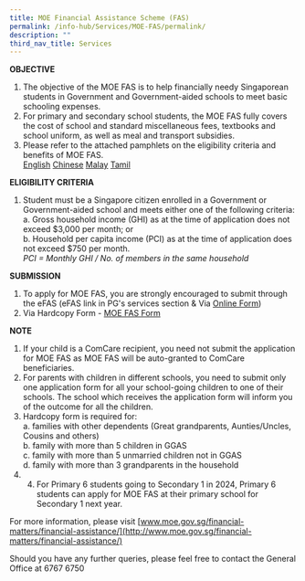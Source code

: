 ```yaml
---
title: MOE Financial Assistance Scheme (FAS)
permalink: /info-hub/Services/MOE-FAS/permalink/
description: ""
third_nav_title: Services
---
```

**OBJECTIVE**

1. The objective of the MOE FAS is to help financially needy Singaporean students in Government and Government-aided schools to meet basic schooling expenses.
2. For primary and secondary school students, the MOE FAS fully covers the cost of school and standard miscellaneous fees, textbooks and school uniform, as well as meal and transport subsidies.
3. Please refer to the attached pamphlets on the eligibility criteria and benefits of MOE FAS.<br>
[English](/files/Info%20Hub/2023/MOE%20FAS/document4a_moe%20fas%20pamphet%20el.pdf)
[Chinese](/files/Info%20Hub/2023/MOE%20FAS/document4b_moe%20fas%20pamphet%20cl.pdf)
[Malay](/files/Info%20Hub/2023/MOE%20FAS/document4c_moe%20fas%20pamphet%20ml.pdf)
[Tamil](/files/Info%20Hub/2023/MOE%20FAS/document4d_moe%20fas%20pamphet%20tl.pdf)

**ELIGIBILITY CRITERIA**

1. Student must be a Singapore citizen enrolled in a Government or Government-aided school and meets either one of the following criteria:<br>
	a. Gross household income (GHI) as at the time of application does not exceed $3,000 per month; or&nbsp;<br>
	b. Household per capita income (PCI) as at the time of application does not exceed $750 per month. <br>*PCI = Monthly GHI / No. of members in the same household* 

**SUBMISSION**

1. To apply for MOE FAS, you are strongly encouraged to submit through the eFAS (eFAS link in PG's services section &amp; Via [Online Form](https://go.gov.sg/moe-efas))
2. Via Hardcopy Form -  [MOE FAS Form](/files/Info%20Hub/2023/MOE%20FAS/document1_2024%20moe%20fas%20application%20form.pdf)

**NOTE**

1. If your child is a ComCare recipient, you need not submit the application for MOE FAS as MOE FAS will be auto-granted to ComCare beneficiaries.
2. For parents with children in different schools, you need to submit only one application form for all your school-going children to one of their schools. The school which receives the application form will inform you of the outcome for all the children.
3.  Hardcopy form is required for:<br>
	a. families with other dependents (Great grandparents, Aunties/Uncles, Cousins and others)<br>
	b. family with more than 5 children in GGAS<br>
	c. family with more than 5 unmarried children not in GGAS<br>
	d. family with more than 3 grandparents in the household
4. 4.	For Primary 6 students going to Secondary 1 in 2024, Primary 6 students can apply for MOE FAS at their primary school for Secondary 1 next year.

For more information, please visit [www.moe.gov.sg/financial-matters/financial-assistance/](http://www.moe.gov.sg/financial-matters/financial-assistance/)

Should you have any further queries, please feel free to contact the General Office at 6767 6750